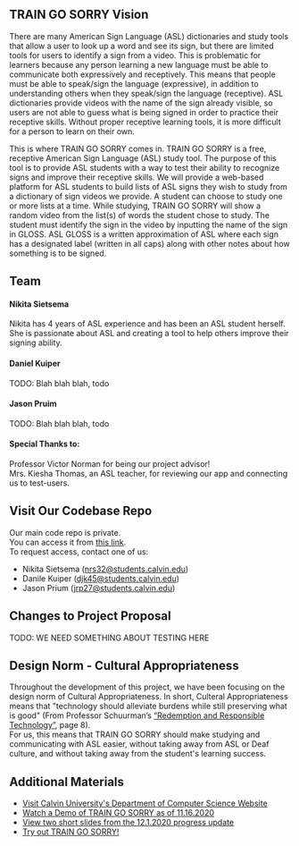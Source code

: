 ## TRAIN GO SORRY Vision
There are many American Sign Language (ASL) dictionaries and study tools that allow a user to look up a word and see its sign, but there are limited tools for users to identify a sign from a video. This is problematic for learners because any person learning a new language must be able to communicate both expressively and receptively. This means that people must be able to speak/sign the language (expressive), in addition to understanding others when they speak/sign the language (receptive). ASL dictionaries provide videos with the name of the sign already visible, so users are not able to guess what is being signed in order to practice their receptive skills. Without proper receptive learning tools, it is more difficult for a person to learn on their own.

[//]: # (TODO: THIS IS A COMMENT, SHOULD WE INCLUDE IT?? For example, imagine yourself waving to someone. When you do this, you see the back of your hand waving on the right \(or left\) side of you. Now imagine someone else waving to you. This time you see the palm of their hand waving on the left \(or right\) side of you. When you are signing in ASL, you see a different view of your hands \(palm-orientation\) and the left and right sides of your view \(visual-spatial plane\) are flipped compared to watching someone else sign. For this reason, understanding what someone else is signing can be confusing.)

This is where TRAIN GO SORRY comes in. TRAIN GO SORRY is a free, receptive American Sign Language (ASL) study tool. The purpose of this tool is to provide ASL students with a way to test their ability to recognize signs and improve their receptive skills. We will provide a web-based platform for ASL students to build lists of ASL signs they wish to study from a dictionary of sign videos we provide. A student can choose to study one or more lists at a time. While studying, TRAIN GO SORRY will show a random video from the list(s) of words the student chose to study. The student must identify the sign in the video by inputting the name of the sign in GLOSS. ASL GLOSS is a written approximation of ASL where each sign has a designated label (written in all caps) along with other notes about how something is to be signed. 

[//]: # (TODO: THIS IS A COMMENT, SHOULD WE INCLUDE IT?? Once the user submits their guess, they will be told if their answer is correct or incorrect. If the student is incorrect, they may choose to continue to the next word or try again. Their overall success and progress will be shown on the page. This will allow people to test their ability to recognize signs and allow them to improve their receptive ASL skills.)

## Team
#### Nikita Sietsema
Nikita has 4 years of ASL experience and has been an ASL student herself. She is passionate about ASL and creating a tool to help others improve their signing ability.

#### Daniel Kuiper
TODO: Blah blah blah, todo

#### Jason Pruim
TODO: Blah blah blah, todo

#### Special Thanks to:
Professor Victor Norman for being our project advisor!  
Mrs. Kiesha Thomas, an ASL teacher, for reviewing our app and connecting us to test-users.

## Visit Our Codebase Repo  
Our main code repo is private.  
You can access it from [this link](https://github.com/nrs32/TRAIN-GO-SORRY).  
To request access, contact one of us: 
- Nikita Sietsema (nrs32@students.calvin.edu)
- Danile Kuiper (djk45@students.calvin.edu)
- Jason Prium (jrp27@students.calvin.edu)

## Changes to Project Proposal
TODO: WE NEED SOMETHING ABOUT TESTING HERE

## Design Norm - Cultural Appropriateness
Throughout the development of this project, we have been focusing on the design norm of Cultural Appropriateness. In short, Culteral Appropriateness means that "technology should alleviate burdens while still preserving what is good" (From Professor Schuurman’s [“Redemption and Responsible Technology”](https://digitalcollections.dordt.edu/cgi/viewcontent.cgi?article=2949&context=pro_rege), page 8).  
For us, this means that TRAIN GO SORRY should make studying and communicating with ASL easier, without taking away from ASL or Deaf culture, and without taking away from the student's learning success.

## Additional Materials
- [Visit Calvin University's Department of Computer Science Website](https://computing.calvin.edu/)
- [Watch a Demo of TRAIN GO SORRY as of 11.16.2020](https://drive.google.com/file/d/1OKjdZd7fVEyf2_HIDRTdqHVeglfiIdyk/view)
- [View two short slides from the 12.1.2020 progress update](https://docs.google.com/presentation/d/1HaN_uBQSzQsTQfRhlMdyFjpIerFnVku42m0nG9lSFoE/edit?usp=sharing)
- [Try out TRAIN GO SORRY!](https://train-go-sorry.web.app)
